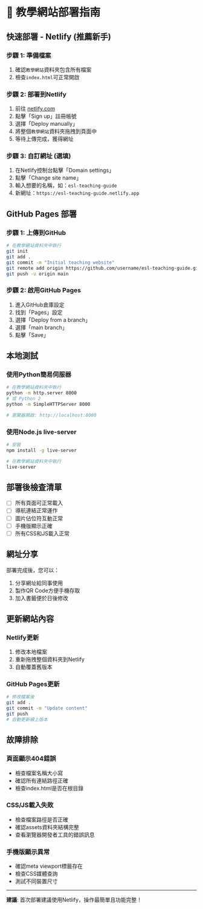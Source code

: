 # 🚀 教學網站部署指南

## 快速部署 - Netlify (推薦新手)

### 步驟 1: 準備檔案
1. 確認`教學網站`資料夾包含所有檔案
2. 檢查`index.html`可正常開啟

### 步驟 2: 部署到Netlify
1. 前往 [netlify.com](https://www.netlify.com)
2. 點擊「Sign up」註冊帳號
3. 選擇「Deploy manually」
4. 將整個`教學網站`資料夾拖拽到頁面中
5. 等待上傳完成，獲得網址

### 步驟 3: 自訂網址 (選填)
1. 在Netlify控制台點擊「Domain settings」
2. 點擊「Change site name」
3. 輸入想要的名稱，如：`esl-teaching-guide`
4. 新網址：`https://esl-teaching-guide.netlify.app`

## GitHub Pages 部署

### 步驟 1: 上傳到GitHub
```bash
# 在教學網站資料夾中執行
git init
git add .
git commit -m "Initial teaching website"
git remote add origin https://github.com/username/esl-teaching-guide.git
git push -u origin main
```

### 步驟 2: 啟用GitHub Pages
1. 進入GitHub倉庫設定
2. 找到「Pages」設定
3. 選擇「Deploy from a branch」
4. 選擇「main branch」
5. 點擊「Save」

## 本地測試

### 使用Python簡易伺服器
```bash
# 在教學網站資料夾中執行
python -m http.server 8000
# 或 Python 2
python -m SimpleHTTPServer 8000

# 瀏覽器開啟: http://localhost:8000
```

### 使用Node.js live-server
```bash
# 安裝
npm install -g live-server

# 在教學網站資料夾中執行
live-server
```

## 部署後檢查清單

- [ ] 所有頁面可正常載入
- [ ] 導航連結正常運作
- [ ] 圖片佔位符互動正常
- [ ] 手機版顯示正確
- [ ] 所有CSS和JS載入正常

## 網址分享

部署完成後，您可以：
1. 分享網址給同事使用
2. 製作QR Code方便手機存取
3. 加入書籤便於日後修改

## 更新網站內容

### Netlify更新
1. 修改本地檔案
2. 重新拖拽整個資料夾到Netlify
3. 自動覆蓋舊版本

### GitHub Pages更新
```bash
# 修改檔案後
git add .
git commit -m "Update content"
git push
# 自動更新線上版本
```

## 故障排除

### 頁面顯示404錯誤
- 檢查檔案名稱大小寫
- 確認所有連結路徑正確
- 檢查index.html是否在根目錄

### CSS/JS載入失敗
- 檢查檔案路徑是否正確
- 確認assets資料夾結構完整
- 查看瀏覽器開發者工具的錯誤訊息

### 手機版顯示異常
- 確認meta viewport標籤存在
- 檢查CSS媒體查詢
- 測試不同裝置尺寸

---

**建議**: 首次部署建議使用Netlify，操作最簡單且功能完整！